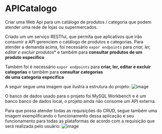 # APICatalogo
Criar uma Web Api para um catálogo de produtos / categoria que podem atender uma rede de lojas ou supermercados.

Criado um um serviço RESTful, que permita que aplicativos que irão consumir a API gerenciem o catálogo de produtos e categorias. 
  Para atender a demanda acima, foi necessário `expor endpoints` para *criar, ler, editar e excluir produtos**  e também para 
**consultar produtos de um produto especifico**

  Também foi é necessário `expor endpoints` para **criar, ler, editar e excluir categorias** e também para **consultar categorias  
de uma categoria especifica**

A seguir segue uma imagem que ilustra a estrutura do projeto:
![image](https://user-images.githubusercontent.com/109772999/229134273-90f1ccf3-33a2-41b5-a3b9-6aefe1c5689e.png)

O banco de dados usado para o projeto foi MySQL Workbench e é um banco banco de dados local, o projeto ainda não consome um API externa.

Para que possa atender todas as requisições do CRUD, segue também uma imagem exemplificando o funcionamento dessa aplicação e seu funcionamento 
para todas as plataformas de acordo com a requisição que será realizada pelo usuário:
![image](https://user-images.githubusercontent.com/109772999/229135566-177c93af-03e8-4330-9dab-5b2accd14129.png)
